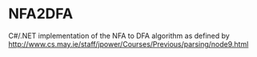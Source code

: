# NFA2DFA
C#/.NET implementation of the NFA to DFA algorithm as defined by http://www.cs.may.ie/staff/jpower/Courses/Previous/parsing/node9.html
